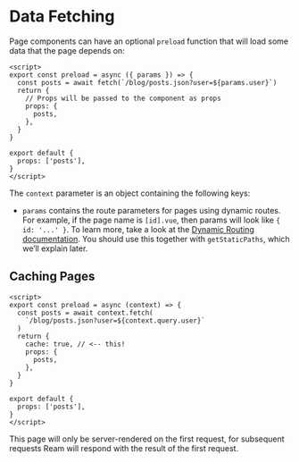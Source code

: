 # Data Fetching

Page components can have an optional `preload` function that will load some data that the page depends on:

```vue
<script>
export const preload = async ({ params }) => {
  const posts = await fetch(`/blog/posts.json?user=${params.user}`)
  return {
    // Props will be passed to the component as props
    props: {
      posts,
    },
  }
}

export default {
  props: ['posts'],
}
</script>
```

The `context` parameter is an object containing the following keys:

- `params` contains the route parameters for pages using dynamic routes. For example, if the page name is `[id].vue`, then params will look like `{ id: '...' }`. To learn more, take a look at the [Dynamic Routing documentation](/docs/routing#dynamic-routing). You should use this together with `getStaticPaths`, which we’ll explain later.

## Caching Pages

```vue
<script>
export const preload = async (context) => {
  const posts = await context.fetch(
    `/blog/posts.json?user=${context.query.user}`
  )
  return {
    cache: true, // <-- this!
    props: {
      posts,
    },
  }
}

export default {
  props: ['posts'],
}
</script>
```

This page will only be server-rendered on the first request, for subsequent requests Ream will respond with the result of the first request.
